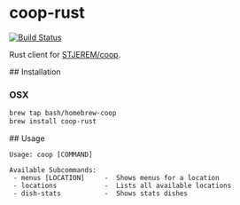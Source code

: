# coop-rust

[![Build Status](https://travis-ci.org/bash/coop-rust.svg?branch=master)](https://travis-ci.org/bash/coop-rust)

Rust client for [STJEREM/coop](https://github.com/STJEREM/coop).


## Installation

### OSX

```bash
brew tap bash/homebrew-coop
brew install coop-rust
````

## Usage

```
Usage: coop [COMMAND]

Available Subcommands:
 - menus [LOCATION]     -  Shows menus for a location
 - locations            -  Lists all available locations
 - dish-stats           -  Shows stats dishes
```
